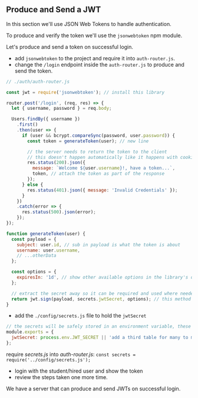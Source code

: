 ## Produce and Send a JWT

In this section we'll use JSON Web Tokens to handle authentication.

To produce and verify the token we'll use the `jsonwebtoken` npm module.

Let's produce and send a token on successful login.

- add `jsonwebtoken` to the project and require it into `auth-router.js`.
- change the `/login` endpoint inside the `auth-router.js` to produce and send the token.

```js
// ./auth/auth-router.js

const jwt = require('jsonwebtoken'); // install this library

router.post('/login', (req, res) => {
  let { username, password } = req.body;

  Users.findBy({ username })
    .first()
    .then(user => {
      if (user && bcrypt.compareSync(password, user.password)) {
        const token = generateToken(user); // new line

        // the server needs to return the token to the client
        // this doesn't happen automatically like it happens with cookies
        res.status(200).json({
          message: `Welcome ${user.username}!, have a token...`,
          token, // attach the token as part of the response
        });
      } else {
        res.status(401).json({ message: 'Invalid Credentials' });
      }
    })
    .catch(error => {
      res.status(500).json(error);
    });
});

function generateToken(user) {
  const payload = {
    subject: user.id, // sub in payload is what the token is about
    username: user.username,
    // ...otherData
  };

  const options = {
    expiresIn: '1d', // show other available options in the library's documentation
  };

  // extract the secret away so it can be required and used where needed
  return jwt.sign(payload, secrets.jwtSecret, options); // this method is synchronous
}
```

- add the `./config/secrets.js` file to hold the `jwtSecret`

```js
// the secrets will be safely stored in an environment variable, these are placeholders for development
module.exports = {
  jwtSecret: process.env.JWT_SECRET || 'add a third table for many to many',
};
```

require _secrets.js_ into _auth-router.js_: `const secrets = require('../config/secrets.js');`

- login with the student/hired user and show the token
- review the steps taken one more time.

We have a server that can produce and send JWTs on successful login.

